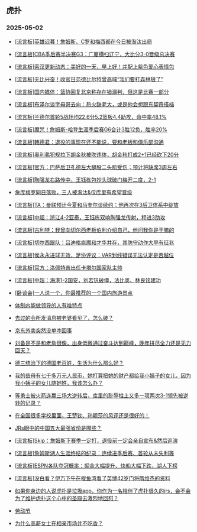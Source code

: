## 虎扑 
### 2025-05-02

+ [[流言板]英雄迟暮！詹姆斯、C罗和梅西都在今日被淘汰出局](https://bbs.hupu.com/632300572.html)

+ [[流言板]CBA季后赛半决赛G3：广厦横扫辽宁，大比分3-0晋级总决赛](https://bbs.hupu.com/632300641.html)

+ [[流言板]索汉更新动态：美好的一天，早上好！并配上紫色爱心表情包](https://bbs.hupu.com/632302095.html)

+ [[流言板]无比兴奋！收官日范德比尔特曾高喊“我们要打森林狼了”](https://bbs.hupu.com/632295885.html)

+ [[流言板]国内媒体：篮协回复北京称存在错漏判，但这是比赛一部分](https://bbs.hupu.com/632302464.html)

+ [[流言板]布泽尔谈字母哥去向：热火缺老大，或是他会想跟东契奇搭档](https://bbs.hupu.com/632297006.html)

+ [[流言板]兰德尔首轮5战场均22.6分5.2篮板4.4助攻，命中率48.1%](https://bbs.hupu.com/632296055.html)

+ [[流言板]魔咒！詹姆斯-哈登生涯季后赛G6合计3胜12负，胜率20%](https://bbs.hupu.com/632298681.html)

+ [[流言板]韩德君：退役的事现在还不能说，要和老板和俱乐部沟通](https://bbs.hupu.com/632303068.html)

+ [[流言板]奥利弗犯规拉下胡金秋被吹违体，胡金秋打成2+1已经砍下20分](https://bbs.hupu.com/632298507.html)

+ [[流言板]官方：巴萨后卫孔德左大腿股二头肌受伤；预计将缺席3周左右](https://bbs.hupu.com/632299550.html)

+ [[流言板]陶强龙右路传中，王钰栋包抄头球破门梅开二度，2-1](https://bbs.hupu.com/632297073.html)

+ [詹库梅罗同日落败，三人被淘汰&amp;仅库里有希望晋级](https://bbs.hupu.com/632295222.html)

+ [[流言板]TA：曼联预计今夏和马奎尔谈续约；他再次在3后卫体系中绽放](https://bbs.hupu.com/632291596.html)

+ [[流言板]中超：浙江4-2亚泰，王钰栋双响陶强龙传射，程进3助攻](https://bbs.hupu.com/632299276.html)

+ [[流言板]古利特：我曾向切尔西老板伯利介绍自己，他问我你是干嘛的](https://bbs.hupu.com/632296798.html)

+ [[流言板]切尔西跟队：吕迪格疯魔和才华并存，其防守动作大早有征兆](https://bbs.hupu.com/632292041.html)

+ [[流言板]侯永永进球无效，足协评议：VAR划线错误无法认定是否越位](https://bbs.hupu.com/632284166.html)

+ [[流言板]官方：洛佩特吉出任卡塔尔国家队主帅](https://bbs.hupu.com/632296178.html)

+ [[流言板]中超：海港1-2国安，刘若钒破僵，法比奥、林良铭建功](https://bbs.hupu.com/632300553.html)

+ [[卧谈会]一人说一个，你最推荐的一个国内旅游景点](https://bbs.hupu.com/632298632.html)

+ [体制内能做领导的人有啥特点](https://bbs.hupu.com/632296005.html)

+ [去过的会所发消息被老婆看见了，怎么破？](https://bbs.hupu.com/632296474.html)

+ [京东外卖突然没单咋回事](https://bbs.hupu.com/632301951.html)

+ [刘备是不是和老詹很像，出身低微通过奋斗达到巅峰，晚年拼尽全力还是无力回天？](https://bbs.hupu.com/632300611.html)

+ [德三统治下的德国老百姓，生活为什么那么好？](https://bbs.hupu.com/632302345.html)

+ [我的岳母有七千多万元人民币，她打算把她的财产都给我小姨子的女儿，因为我小姨子的女儿随她姓，我该怎么办？](https://bbs.hupu.com/632302267.html)

+ [等勇士被火箭连赢三场大逆转后，库里的耻辱柱上又多一项两次3-1领先被逆转的记录？](https://bbs.hupu.com/632299254.html)

+ [在全国很多学校里面，王楚钦、孙颖莎的风评还是很好的！](https://bbs.hupu.com/632298853.html)

+ [JRs眼中的中国五大最强省份是哪些？](https://bbs.hupu.com/632297619.html)

+ [[流言板]Skip：詹姆斯下赛季一定打，退役前一定会亲自宣布&amp;然后巡演](https://bbs.hupu.com/632303329.html)

+ [[流言板]詹姆斯湖人生涯终结的纪录：连续进季后赛、首轮从未失利等](https://bbs.hupu.com/632302571.html)

+ [[流言板]ESPN各队夺冠概率：掘金大幅提升、快船大幅下跌，湖人下榜](https://bbs.hupu.com/632302861.html)

+ [[流言板]没白看？伊万下午在梭鱼湾看了英博42岁门将隋维杰的资料](https://bbs.hupu.com/632299818.html)

+ [如果你身边的人说虎扑是垃圾app，你作为一名陪伴了虎扑很久的jrs，会不会为了维护虎扑这个心中的圣殿去激烈地回怼？](https://bbs.hupu.com/632303862.html)

+ [劳动节](https://bbs.hupu.com/632303393.html)

+ [为什么高薪女士在相亲市场并不吃香？](https://bbs.hupu.com/632302780.html)


